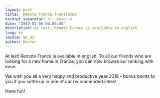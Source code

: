 ```yaml
---
layout: post
title:  Remote France Translated
excerpt_separator: <!--more-->
date: "2019-01-06 00:00:00"
description: At last, Remote France is available in english
lang: en
locale: en_US
author: Hector
---
```


At last! Remote France is available in english. To all our friends who are looking for a new home in France, you can now browse our ranking with ease.

We wish you all a very happy and productive year 2019 - bonus points to you if you settle up in one of our recommended cities!

<!--more-->

Have fun!